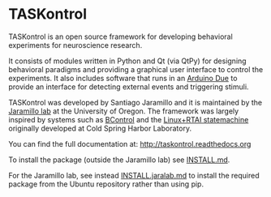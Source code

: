 
#  TASKontrol

TASKontrol is an open source framework for developing behavioral experiments for neuroscience research.

It consists of modules written in Python and Qt (via QtPy) for designing behavioral paradigms and providing a graphical user interface to control the experiments. It also includes software that runs in an [Arduino Due](https://www.arduino.cc/en/Main/ArduinoBoardDue) to provide an interface for detecting external events and triggering stimuli.

TASKontrol was developed by Santiago Jaramillo and it is maintained by the [Jaramillo lab](http://jaralab.uoregon.edu) at the University of Oregon. The framework was largely inspired by systems such as [BControl](http://brodywiki.princeton.edu/bcontrol) and the [Linux+RTAI statemachine](https://github.com/cculianu/rt-fsm) originally developed at Cold Spring Harbor Laboratory.

You can find the full documentation at:
  http://taskontrol.readthedocs.org

To install the package (outside the Jaramillo lab) see [INSTALL.md](./INSTALL.md).

For the Jaramillo lab, see instead [INSTALL.jaralab.md](./INSTALL.jaralab.md) to install the required package from the Ubuntu repository rather than using pip.

